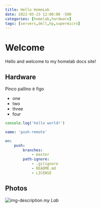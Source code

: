 ```yaml
---
title: Hello HomeLab
date: 2022-05-23 12:00:00 -500
categories: [homelab,hardware]
tags: [servers,dell,hp,supermicro]
---
```


# Welcome
Hello and welcome to my homelab docs site!

## Hardware

Pinco pallino è figo

* one
* two
* three
* four

```javascript
console.log('hello world!')
```

```yml
name: 'push-remote'

on:
    push:
        branches:
            - master
        path-ignore:
            - .gitignore
            - README.md
            - LICENSE
```

## Photos
![img-description](https://static.vecteezy.com/system/resources/previews/019/896/008/original/male-user-avatar-icon-in-flat-design-style-person-signs-illustration-png.png)
_my Lab_
